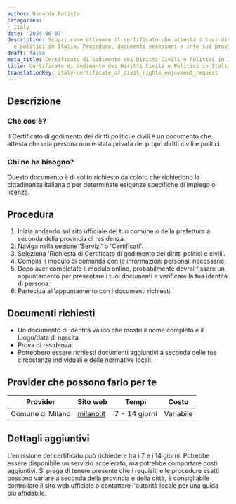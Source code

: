 ```yaml
---
author: Ricardo Batista
categories:
- Italy
date: '2024-06-07'
description: Scopri come ottenere il certificato che attesta i tuoi diritti civili
  e politici in Italia. Procedura, documenti necessari e info sui provider disponibili.
draft: false
meta_title: Certificato di Godimento dei Diritti Civili e Politici in Italia
title: Certificato di Godimento dei Diritti Civili e Politici in Italia
translationKey: italy-certificate_of_civil_rights_enjoyment_request
---
```



## Descrizione
### Che cos'è?
Il Certificato di godimento dei diritti politici e civili è un documento che attesta che una persona non è stata privata dei propri diritti civili e politici.

### Chi ne ha bisogno?
Questo documento è di solito richiesto da coloro che richiedono la cittadinanza italiana o per determinate esigenze specifiche di impiego o licenza.

## Procedura
1. Inizia andando sul sito ufficiale del tuo comune o della prefettura a seconda della provincia di residenza.
2. Naviga nella sezione 'Servizi' o 'Certificati'.
3. Seleziona 'Richiesta di Certificato di godimento dei diritti politici e civili'.
4. Compila il modulo di domanda con le informazioni personali necessarie.
5. Dopo aver completato il modulo online, probabilmente dovrai fissare un appuntamento per presentare i tuoi documenti e verificare la tua identità di persona.
6. Partecipa all'appuntamento con i documenti richiesti.

## Documenti richiesti
- Un documento di identità valido che mostri il nome completo e il luogo/data di nascita.
- Prova di residenza.
- Potrebbero essere richiesti documenti aggiuntivi a seconda delle tue circostanze individuali e delle normative locali.

## Provider che possono farlo per te

| Provider        |     Sito web   |     Tempi    |       Costo      |
| --------------- | --------------- |  :-------------: | :-------------: |
| Comune di Milano | [milano.it](http://www.milano.it) | 7 - 14 giorni | Variabile |

## Dettagli aggiuntivi
L'emissione del certificato può richiedere tra i 7 e i 14 giorni. Potrebbe essere disponibile un servizio accelerato, ma potrebbe comportare costi aggiuntivi. Si prega di tenere presente che i requisiti e le procedure esatti possono variare a seconda della provincia e della città, è consigliabile controllare il sito web ufficiale o contattare l'autorità locale per una guida più affidabile.